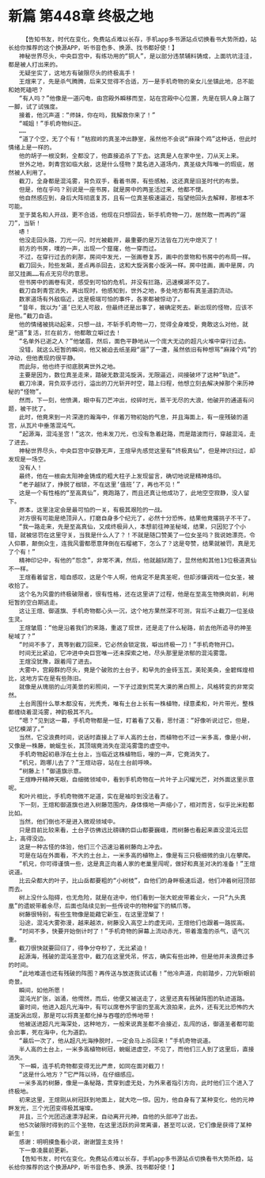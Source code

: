 # 新篇 第448章 终极之地
        【告知书友，时代在变化，免费站点难以长存，手机app多书源站点切换看书大势所趋，站长给你推荐的这个换源APP，听书音色多、换源、找书都好使！】
       神秘世界尽头，中央巨宫中，有练功用的“铜人”，是以部分违禁辅料铸成，上面坑坑洼洼，都是被人打出来的。
       无疑坐实了，这地方有破限尽头的终极高手！
       王煊来了，先是杀气腾腾，后来又觉得不合适，万一是手机奇物的亲女儿坐镇此地，总不能和她死磕吧？
       “有人吗？”他像是一道闪电，由宫殿外瞬移而至，站在宫殿中心位置，先是在铜人身上踹了一脚，试了试强度。
       接着，他沉声道：“师妹，你在吗，我解救你来了！”
       “喊姐！”手机奇物纠正。
       ……
       “道了个空，无了个有！”枯寂岭的真圣冲出静室，虽然他不会说“麻辣个鸡”这种话，但此时情绪上是一样的。
       他的胡子一根没剩，全都没了，他直接追杀了下去。这真是人在家中坐，刀从天上来。
       世外之地，刺青宫如临大敌，这是什么怪物？莫名进入道场内，真圣级大阵唯一的瑕疵，居然被人利用了。
       截刀，全身都是混沌雾，背负双手，看着书房，有些感触，这还真是旧圣时代的布景。
       但是，他在乎吗？别说是一座书房，就是房中的两圣活过来，他都不憷。
       他自然感应到，身后大阵彻底复苏，且有一位真圣极速逼近，指望他回头去解释，那根本不可能。
       至于莫名和人开战，更不合适，他现在只想回去，斩手机奇物一刀，居然敢一而再的“遛刀”，当斩！
       哧！
       他没走回头路，刀光一闪，时光被截开，最重要的是万法皆在刀光中熄灭了！
       前方的书房，噗的一声，出现一个窟窿，他一穿而过。
       不过，在穿行过去的刹那，房间中发光，一张画卷复苏，画中的景物和书房中的布局一样。
       截刀回头，险些发飙，差点再杀回去，这和大旋涡套小旋涡一样。房中挂画，画中是房，内部又挂画……有点无穷尽的意思。
       但书房中的画卷有灵，感受到可怕的危机，并没有拦路，迅速模湖不见了。
       截刀自刺青宫消失，再出现时，他感知到，世外之地，多处地方都有真圣道韵流动。
       数家道场有外敌临近，这是极端可怕的事件，各家都被惊动了。
       “昔年，我以为‘道’已无人可敌，但最终还是出事了，被确定死去。新出现的怪物，应该不是他。”截刀自语。
       他的情绪被挑动起来，只想一战，不斩手机奇物一刀，觉得全身难受，竟敢这么对他，就是“道”复活，拦在前方，他都敢立噼过去！
       “名单外已逝之人？”他皱眉，然后，面色平静地从一个庞大无边的超凡火堆中穿行过去。
       没错，就这么短暂的瞬间，他又被迫去纸圣殿“遛”了一遭，虽然依旧有种想骂“麻辣个鸡”的冲动，但他表现的很平静。
       而此际，他也终于彻底脱离世外之地。
       主要是因为，数位真圣走来，踏破无数混沌旋涡，无限逼近，间接破坏了这种“轨迹”。
       截刀冷漠，背负双手远行，溢出的刀光斩开时空，踏上归程，他想立刻去解决掉那个来历神秘的“怪物”。
       然而，下一刻，他愤满，眼中有刀芒冲出，绞碎时光，蒸干无尽的大浪，他破开的通道有问题，被干扰了。
       此时，他竟来到一片深邃的瀚海中，伴着万物初始的气息，并且海面上，有一座残破的道宫，从瓦片中垂落混沌气。
       “起源海，混沌圣宫！”这次，他未发刀光，也没有急着赶路，而是踏波而行，穿越混沌，走了进去。
       神秘世界尽头，中央巨宫中安静无声，王煊早先感觉这里有“终极真仙”，但是神识扫过，却发现是一场空。
       没有人！
       最终，他在一根由太阳神金铸成的粗大柱子上发现留言，确切地说是精神烙印。
       “老子越狱了，挣脱了枷锁，不在这里‘值班’了，再也不见！”
       这是一个有性格的“至高真仙”，竟跑路了，而且还真让他成功了，此地空空寂静，没人留下。
       原本，这里注定会是最可怕的一关，有极其艰险的一战。
       对方很有可能是绝顶异人，打磨自身多个纪元了，必然十分恐怖，结果他竟撂挑子不干了。
       “我一路走来，先是至高真仙，又成终极异人，本想前往神圣秘域，结果，只因犯了个小错，就被惩罚在这里守关，当我是什么人了？！不就是随口赞美了一位女圣吗？我说她漂亮，令人仰慕，颠倒众生，连我风雷都愿意拜倒在石榴裙下，怎么了？这是夸赞，结果就被罚，真是无了个有！”
       精神印记中，有他的“怨念”，非常不满，然后，他就越狱跑了，显然他和其他13位极道真仙不一样。
       王煊看着留言，暗自感叹，这是个牛人啊，他肯定不是真圣呢，但却涉嫌调戏一位女圣，被收拾了。
       这个名为风雷的终极破限者，很有性格，还在这里讲了过程，他是在至高生物换岗前，利用短暂的空白期逃走。
       这让王煊、御道旗、手机奇物都心头一沉，这个地方果然深不可测，背后不止截刀一位圣级生灵。
       王煊皱眉：“他是沿着我们的来路，重返了现世，还是走了什么秘路，前去他所追寻的神圣秘域了？”
       “时间不多了，真等到截刀回来，它必然会锁定我，噼出终极一刀！”手机奇物开口。
       时间无比紧迫，它冲进中央巨宫唯一还未探索之地，尽头那里是浓郁的混沌雾霭。
       王煊没犹豫，跟着闯了进去。
       大雾中，宫殿群的尽头，竟是个破败的土台子，和早先的金砖玉瓦，美轮美奂，金碧辉煌相比，这地方实在是有些陈旧。
       就像是从瑰丽的山河美景的彩照间，一下子过渡到荒芜大漠的黑白照上，风格转变的非常突然。
       土台周围什么草木都没有，光秃秃，唯有土台上长有一株植物，绿意柔和，叶片带光，整株都缠绕着混沌雾，神韵极其不凡。
       “嗯？”见到这一幕，手机奇物都是一怔，盯着看了又看，思忖道：“好像听说过它，但是，记忆模湖了。”
       当然，它没浪费时间，说话时直接上了半人高的土台，而植物也不过一米多高，像是小树，又像是一株藤，蜿蜒生长，其顶端竟消失在混沌雾霭的虚空中。
       手机奇物起初悬浮在土台上，当临近这株植物后，嗖的一声，它竟消失了。
       “机兄，跑哪儿去了？”王煊动容，站在土台前呼唤。
       “树藤上！”御道旗示意。
       王煊睁开精神天眼，自细微领域中，看到手机奇物在一片叶子上闪耀光芒，对外面这里示意呢。
       和叶片相比，手机奇物微不足道，实在是袖珍到没法看了。
       下一刻，王煊和御道旗也进入树藤范围内，身体倏地一声缩小了，相对而言，似乎比米粒都比如。
       当然，他们倒也不是进入微观领域中。
       只是目前比较来看，土台子彷佛远比磅礴的巨山都要巍峨，而树藤也看起来直没混沌云层上，高得没边。
       这是一种古怪的体验，他们三个迅速沿着树藤向上冲去。
       可是在站在外面看，不大的土台上，一米多高的植物上，像是有三只极细微的虫儿在攀爬。
       “机兄，你可得谨慎一些，这是真正向着人家的老巢里闯呢，做好和真圣对决的准备！”王煊说道。
       比云朵都大的叶子，比山岳都要粗的“小树枝”，自他们的身畔极速后退，他们冲着树冠顶部而去。
       树上没什么阻碍，也无危险，就是在途中，他们看到一张大蛇皮带着业火，一只“九头真凰”的遗蜕带着余尽，后面也陆续见到一些传说中的物种留下的鳞爪等。
       树藤很特别，有些生物像是能藉它新生，在这里涅槃了！
       沿途，混沌大雾弥漫，越来越浓，树藤没入高空上的虚无间，王煊他们也跟着一路拔高。
       “时间不多，快要开始倒计时了！”手机奇物的屏幕上流动赤光，带着澹澹的杀气，语气沉重。
       截刀很快就要回归了，得争分夺秒了，无比紧迫！
       起源海，残破的混沌圣宫中，截刀在这里凭吊，怀古，确实有些出神，但是他并未浪费过多的时间。
       “此地难道也还有残破的阵图？再传送与放逐我试试看！”他冷声道，向前踏步，刀光斩眼前奇景。
       瞬间，如他所愿！
       混沌光扩张，汹涌，他愕然，而后，他便又被送走了，这里还真有残破阵图的轨迹道路。
       霎时间，他进入超凡光海中，有可以席卷外宇宙的至高大浪拍来，此外，还有无比恐怖的大道旋涡出现，那是可以将真圣都化掉与吞噬的恐怖地带！
       他被送进超凡光海深处，这种地方，一般来说真圣都不会接近，乱闯的话，御道圣者都可能会出事，死在海中，化为道韵。
       “最后一次了，他从超凡光海挣脱时，一定会马上杀回来！”手机奇物说道。
       半人高的土台上，一米多高植物树冠，蜿蜒进虚空，不见了，而他们三人到了这里后，直接消失。
       下一瞬，连手机奇物都变得无比严肃，如同在面对截刀！
       “这是什么地方？”它严阵以待，在仔细感应。
       一米多高的树藤，像是一条秘路，贯穿到虚无处，为外来者指引方向，此时他们三个进入了终极地。
       初来这里，王煊刚从树冠跃到地面上，就大吃一惊。因为，他自身有了某种变化，他的元神畔发光，三个光团变得极其璀璨。
       并且，三个光团迅速漂浮起来，自动离开元神，自他的头部冲了出去。
       他5次破限时得到的三个圣物，在这里活跃的异常离谱，甚至可以说，它们像是获得了某种新生！
       感谢：明明摸鱼看小说，谢谢盟主支持！
       下一章凌晨前更新。
       【告知书友，时代在变化，免费站点难以长存，手机app多书源站点切换看书大势所趋，站长给你推荐的这个换源APP，听书音色多、换源、找书都好使！】